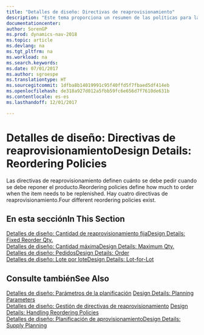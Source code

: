 ```yaml
---
title: "Detalles de diseño: Directivas de reaprovisionamiento"
description: "Este tema proporciona un resumen de las políticas para la reposición de producto."
documentationcenter: 
author: SorenGP
ms.prod: dynamics-nav-2018
ms.topic: article
ms.devlang: na
ms.tgt_pltfrm: na
ms.workload: na
ms.search.keywords: 
ms.date: 07/01/2017
ms.author: sgroespe
ms.translationtype: HT
ms.sourcegitcommit: 1dfba8b14019991c95f40ffd5f7fbaed5df414eb
ms.openlocfilehash: de318a927d012a5fbb59fc6e656d7f7610de631b
ms.contentlocale: es-es
ms.lasthandoff: 12/01/2017

---
```

# <a name="design-details-reordering-policies"></a><span data-ttu-id="88e4e-103">Detalles de diseño: Directivas de reaprovisionamiento</span><span class="sxs-lookup"><span data-stu-id="88e4e-103">Design Details: Reordering Policies</span></span>
<span data-ttu-id="88e4e-104">Las directivas de reaprovisionamiento definen cuánto se debe pedir cuando se debe reponer el producto.</span><span class="sxs-lookup"><span data-stu-id="88e4e-104">Reordering policies define how much to order when the item needs to be replenished.</span></span> <span data-ttu-id="88e4e-105">Hay cuatro directivas de reaprovisionamiento.</span><span class="sxs-lookup"><span data-stu-id="88e4e-105">Four different reordering policies exist.</span></span>  

## <a name="in-this-section"></a><span data-ttu-id="88e4e-106">En esta sección</span><span class="sxs-lookup"><span data-stu-id="88e4e-106">In This Section</span></span>  
[<span data-ttu-id="88e4e-107">Detalles de diseño: Cantidad de reaprovisionamiento fija</span><span class="sxs-lookup"><span data-stu-id="88e4e-107">Design Details: Fixed Reorder Qty.</span></span>](design-details-fixed-reorder-qty.md)  
[<span data-ttu-id="88e4e-108">Detalles de diseño: Cantidad máxima</span><span class="sxs-lookup"><span data-stu-id="88e4e-108">Design Details: Maximum Qty.</span></span>](design-details-maximum-qty.md)  
[<span data-ttu-id="88e4e-109">Detalles de diseño: Pedidos</span><span class="sxs-lookup"><span data-stu-id="88e4e-109">Design Details: Order</span></span>](design-details-order.md)  
[<span data-ttu-id="88e4e-110">Detalles de diseño: Lote por lote</span><span class="sxs-lookup"><span data-stu-id="88e4e-110">Design Details: Lot-for-Lot</span></span>](design-details-lot-for-lot.md)  

## <a name="see-also"></a><span data-ttu-id="88e4e-111">Consulte también</span><span class="sxs-lookup"><span data-stu-id="88e4e-111">See Also</span></span>  
<span data-ttu-id="88e4e-112">[Detalles de diseño: Parámetros de la planificación](design-details-planning-parameters.md) </span><span class="sxs-lookup"><span data-stu-id="88e4e-112">[Design Details: Planning Parameters](design-details-planning-parameters.md) </span></span>  
<span data-ttu-id="88e4e-113">[Detalles de diseño: Gestión de directivas de reaprovisionamiento](design-details-handling-reordering-policies.md) </span><span class="sxs-lookup"><span data-stu-id="88e4e-113">[Design Details: Handling Reordering Policies](design-details-handling-reordering-policies.md) </span></span>  
[<span data-ttu-id="88e4e-114">Detalles de diseño: Planificación de aprovisionamiento</span><span class="sxs-lookup"><span data-stu-id="88e4e-114">Design Details: Supply Planning</span></span>](design-details-supply-planning.md)

